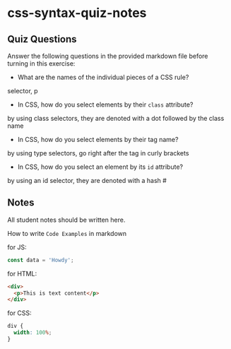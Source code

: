 # css-syntax-quiz-notes

## Quiz Questions

Answer the following questions in the provided markdown file before turning in this exercise:

- What are the names of the individual pieces of a CSS rule?

selector, p

- In CSS, how do you select elements by their `class` attribute?

by using class selectors, they are denoted with a dot followed by the class name

- In CSS, how do you select elements by their tag name?

by using type selectors, go right after the tag in curly brackets

- In CSS, how do you select an element by its `id` attribute?

by using an id selector, they are denoted with a hash #

## Notes

All student notes should be written here.

How to write `Code Examples` in markdown

for JS:

```javascript
const data = 'Howdy';
```

for HTML:

```html
<div>
  <p>This is text content</p>
</div>
```

for CSS:

```css
div {
  width: 100%;
}
```
